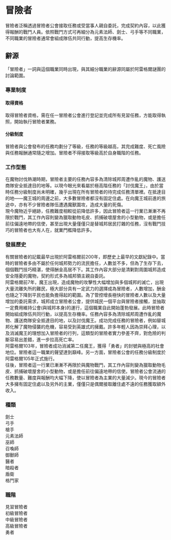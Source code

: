 # 冒險者
冒險者泛稱透過冒險者公會接取任務或受當事人親自委託，完成契約內容，以此獲得報酬的戰鬥人員。依照戰鬥方式可再細分為元素法師、劍士、弓手等不同職業，不同職業的冒險者通常會組成隊伍共同行動，提高生存機率。
## 辭源
「冒險者」一詞與這個職業同時出現，與其細分職業的辭源同屬於阿雷格爾謎團的討論範圍。
### 專業制度
#### 取得資格
取得冒險者資格，需在任一冒險者公會進行登記並完成所有見習任務，方能取得執照，開始執行冒險者業務。
#### 分級制度
冒險者與公會發布的任務均劃分了等級，任務的等級越高，其完成難度、死亡風險與任務報酬通常隨之增加。冒險者不得接取等級高於自身職階的任務。
### 工作型態
在魔物討伐熱潮時期，冒險者主要的任務內容多為清除城邦周遭作亂的魔物、護送商隊安全抵達目的地等。以現今眼光來看屬於極高階任務的「討伐魔王」，由於當時任務分級制度尚未明確，幾乎出現在所有冒險者的待完成任務清單裡。在抵達目的地——魔王城的周邊之前，大多數冒險者都沒有固定住處。在向魔王城前進的旅途中，亦有不少冒險者隊伍遭遇魔獸圍攻，造成大量的死傷。<br>
現今魔物近乎絕跡，任務難度相較從前降低許多，因此冒險者這一行業已漸漸不再限於戰鬥，其工作內容則變為獵取動物毛皮、抓捕破壞屋舍的小型動物，或是擔任前往偏遠地帶的信使，甚至出現大量僅僅只是替城邦居民打雜的任務，沒有戰鬥技巧的冒險者也大有人在，就業門檻降低許多。
### 發展歷史
有關冒險者的記載最早出現於阿雷格爾前200年，即歷史上最早的文獻紀錄中。當時的冒險者多由不屬於任何城邦勢力的流民擔任，人數並不多，但為了生存下去，個個戰鬥技巧精湛，使得酬金高居不下。其工作內容大部分是清剿對周圍城邦造成安全隱憂的魔物，契約形式多為城邦領主親自委託。<br>
阿雷格爾前7年，魔王出現，造成魔物的攻擊性大幅增加與多個城邦的滅亡，出現大量流離失所的難民，極大部分具有一定武力的選擇成為冒險者，人數增加，酬金也隨之下降到平民也能負擔得起的範圍。為了管控增長極快的冒險者人數以及大量增加的委託需求，城邦成立冒險者公會，提供城民一個平台與冒險者接觸，並抽取一定費用維持公會(與城邦本身)的運行，這個職業自此開始蓬勃發展。此時冒險者開始組成隊伍共同行動，以提高生存機率。任務內容多為清除城邦周遭作亂的魔物、護送商隊安全抵達目的地，以及討伐魔王。成功完成任務的冒險者，例如替城邦化解了魔物侵襲的危機，容易受到英雄式的擁戴。許多年輕人因為崇拜心理，以及消滅魔王的理想加入冒險者的行列，這類型的冒險者實力參差不齊，對危險的判斷容易出差錯，進一步拉高死亡率。<br>
阿雷格爾103年，冒險者成功消滅第二任魔王，獲得「勇者」的封號與極高的社會地位。冒險者這一職業的聲望達到巔峰。另一方面，冒險者公會的任務分級制度於阿雷格爾105年正式施行。<br>
往後，冒險者這一行業已漸漸不再限於與魔物戰鬥，其工作內容則變為獵取動物毛皮、抓捕破壞屋舍的小型動物，或是擔任前往偏遠地帶的信使。冒險者公會流通的任務數量、難度與報酬均大幅下降，使以冒險者為主業的大量減少。現今的冒險者大多擁有固定住處以及另外的主業，僅僅只是偶爾接取離住處不遠的任務獲取額外收入。<br>
### 種類
劍士<br>
弓手<br>
槍手<br>
元素法師<br>
巫師<br>
召喚師<br>
御獸師<br>
醫者<br>
暗殺者<br>
盾衛<br>
格鬥家
### 職階
見習冒險者<br>
初級冒險者<br>
中級冒險者<br>
高級冒險者<br>
勇者
